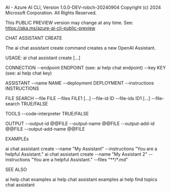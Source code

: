 AI - Azure AI CLI, Version 1.0.0-DEV-robch-20240904
Copyright (c) 2024 Microsoft Corporation. All Rights Reserved.

This PUBLIC PREVIEW version may change at any time.
See: https://aka.ms/azure-ai-cli-public-preview

CHAT ASSISTANT CREATE

  The ai chat assistant create command creates a new OpenAI Assistant.

USAGE: ai chat assistant create [...]

  CONNECTION
    --endpoint ENDPOINT                 (see: ai help chat endpoint)
    --key KEY                           (see: ai help chat key)

  ASSISTANT
    --name NAME
    --deployment DEPLOYMENT
    --instructions INSTRUCTIONS

  FILE SEARCH
    --file FILE
    --files FILE1 [...]
    --file-id ID
    --file-ids ID1 [...]
    --file-search TRUE/FALSE

  TOOLS
    --code-interpreter TRUE/FALSE

  OUTPUT
    --output-id @@FILE
    --output-name @@FILE
    --output-add-id @@FILE
    --output-add-name @@FILE

EXAMPLEs

  ai chat assistant create --name "My Assistant" --instructions "You are a helpful Assistant."
  ai chat assistant create --name "My Assistant 2" --instructions "You are a helpful Assistant." --files "**/*.md"

SEE ALSO

  ai help chat examples
  ai help chat assistant examples
  ai help find topics chat assistant


